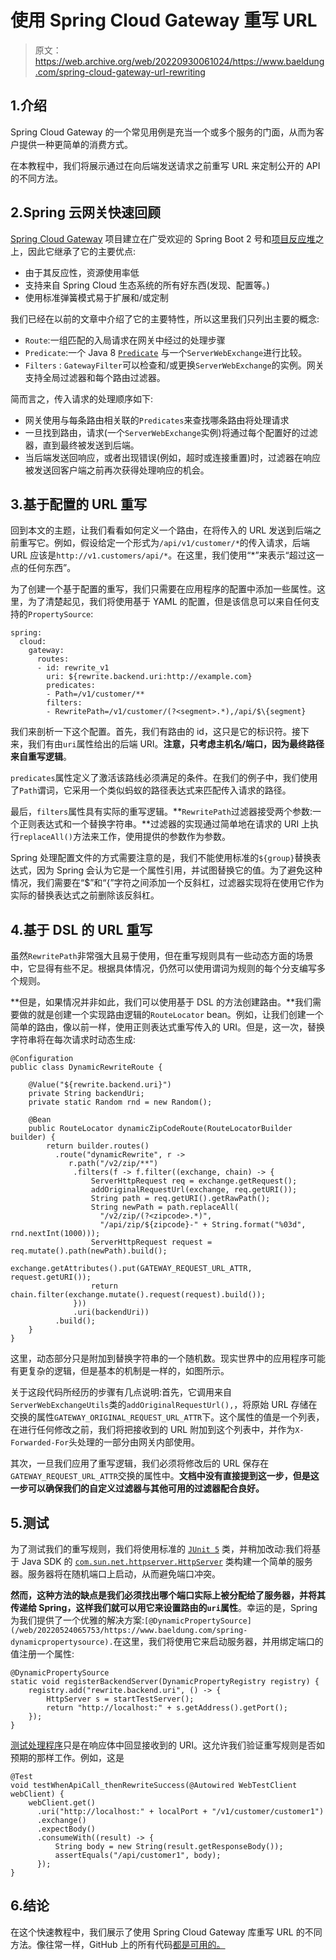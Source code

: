 # 使用 Spring Cloud Gateway 重写 URL

> 原文：<https://web.archive.org/web/20220930061024/https://www.baeldung.com/spring-cloud-gateway-url-rewriting>

## 1.介绍

Spring Cloud Gateway 的一个常见用例是充当一个或多个服务的门面，从而为客户提供一种更简单的消费方式。

在本教程中，我们将展示通过在向后端发送请求之前重写 URL 来定制公开的 API 的不同方法。

## 2.Spring 云网关快速回顾

[Spring Cloud Gateway](/web/20220524065753/https://www.baeldung.com/spring-cloud-gateway) 项目建立在广受欢迎的 Spring Boot 2 号和[项目反应堆](/web/20220524065753/https://www.baeldung.com/reactor-core)之上，因此它继承了它的主要优点:

*   由于其反应性，资源使用率低
*   支持来自 Spring Cloud 生态系统的所有好东西(发现、配置等。)
*   使用标准弹簧模式易于扩展和/或定制

我们已经在以前的文章中介绍了它的主要特性，所以这里我们只列出主要的概念:

*   `Route`:一组匹配的入局请求在网关中经过的处理步骤
*   `Predicate`:一个 Java 8 [`Predicate`](https://web.archive.org/web/20220524065753/https://docs.oracle.com/en/java/javase/11/docs/api/java.base/java/util/function/Predicate.html) 与一个`ServerWebExchange`进行比较。
*   `Filters` : `GatewayFilter`可以检查和/或更换`ServerWebExchange`的实例。网关支持全局过滤器和每个路由过滤器。

简而言之，传入请求的处理顺序如下:

*   网关使用与每条路由相关联的`Predicates`来查找哪条路由将处理请求
*   一旦找到路由，请求(一个`ServerWebExchange`实例)将通过每个配置好的过滤器，直到最终被发送到后端。
*   当后端发送回响应，或者出现错误(例如，超时或连接重置)时，过滤器在响应被发送回客户端之前再次获得处理响应的机会。

## 3.基于配置的 URL 重写

回到本文的主题，让我们看看如何定义一个路由，在将传入的 URL 发送到后端之前重写它。例如，假设给定一个形式为`/api/v1/customer/*`的传入请求，后端 URL 应该是`http://v1.customers/api/*`。在这里，我们使用“*”来表示“超过这一点的任何东西”。

为了创建一个基于配置的重写，我们只需要在应用程序的配置中添加一些属性。这里，为了清楚起见，我们将使用基于 YAML 的配置，但是该信息可以来自任何支持的`PropertySource`:

```
spring:
  cloud:
    gateway:
      routes:
      - id: rewrite_v1
        uri: ${rewrite.backend.uri:http://example.com}
        predicates:
        - Path=/v1/customer/**
        filters:
        - RewritePath=/v1/customer/(?<segment>.*),/api/$\{segment} 
```

我们来剖析一下这个配置。首先，我们有路由的 id，这只是它的标识符。接下来，我们有由`uri`属性给出的后端 URI。**注意，只考虑主机名/端口，因为最终路径来自重写逻辑**。

`predicates`属性定义了激活该路线必须满足的条件。在我们的例子中，我们使用了`Path`谓词，它采用一个类似蚂蚁的路径表达式来匹配传入请求的路径。

最后，`filters`属性具有实际的重写逻辑。**`RewritePath`过滤器接受两个参数:一个正则表达式和一个替换字符串。**过滤器的实现通过简单地在请求的 URI 上执行`replaceAll()`方法来工作，使用提供的参数作为参数。

Spring 处理配置文件的方式需要注意的是，我们不能使用标准的`${group}`替换表达式，因为 Spring 会认为它是一个属性引用，并试图替换它的值。为了避免这种情况，我们需要在“$”和“{”字符之间添加一个反斜杠，过滤器实现将在使用它作为实际的替换表达式之前删除该反斜杠。

## 4.基于 DSL 的 URL 重写

虽然`RewritePath`非常强大且易于使用，但在重写规则具有一些动态方面的场景中，它显得有些不足。根据具体情况，仍然可以使用谓词为规则的每个分支编写多个规则。

**但是，如果情况并非如此，我们可以使用基于 DSL 的方法创建路由。**我们需要做的就是创建一个实现路由逻辑的`RouteLocator` bean。例如，让我们创建一个简单的路由，像以前一样，使用正则表达式重写传入的 URI。但是，这一次，替换字符串将在每次请求时动态生成:

```
@Configuration
public class DynamicRewriteRoute {

    @Value("${rewrite.backend.uri}")
    private String backendUri;
    private static Random rnd = new Random();

    @Bean
    public RouteLocator dynamicZipCodeRoute(RouteLocatorBuilder builder) {
        return builder.routes()
          .route("dynamicRewrite", r ->
             r.path("/v2/zip/**")
              .filters(f -> f.filter((exchange, chain) -> {
                  ServerHttpRequest req = exchange.getRequest();
                  addOriginalRequestUrl(exchange, req.getURI());
                  String path = req.getURI().getRawPath();
                  String newPath = path.replaceAll(
                    "/v2/zip/(?<zipcode>.*)", 
                    "/api/zip/${zipcode}-" + String.format("%03d", rnd.nextInt(1000)));
                  ServerHttpRequest request = req.mutate().path(newPath).build();
                  exchange.getAttributes().put(GATEWAY_REQUEST_URL_ATTR, request.getURI());
                  return chain.filter(exchange.mutate().request(request).build());
              }))
              .uri(backendUri))
          .build();
    }
} 
```

这里，动态部分只是附加到替换字符串的一个随机数。现实世界中的应用程序可能有更复杂的逻辑，但是基本的机制是一样的，如图所示。

关于这段代码所经历的步骤有几点说明:首先，它调用来自`ServerWebExchangeUtils`类的`addOriginalRequestUrl(),`，将原始 URL 存储在交换的属性`GATEWAY_ORIGINAL_REQUEST_URL_ATTR`下。这个属性的值是一个列表，在进行任何修改之前，我们将把接收到的 URL 附加到这个列表中，并作为`X-Forwarded-For`头处理的一部分由网关内部使用。

其次，一旦我们应用了重写逻辑，我们必须将修改后的 URL 保存在`GATEWAY_REQUEST_URL_ATTR`交换的属性中。**文档中没有直接提到这一步，但是这一步可以确保我们的自定义过滤器与其他可用的过滤器配合良好。**

## 5.测试

为了测试我们的重写规则，我们将使用标准的 [`JUnit 5`](/web/20220524065753/https://www.baeldung.com/junit-5-test-annotation) 类，并稍加改动:我们将基于 Java SDK 的 [`com.sun.net.httpserver.HttpServer`](https://web.archive.org/web/20220524065753/https://docs.oracle.com/en/java/javase/11/docs/api/jdk.httpserver/com/sun/net/httpserver/HttpServer.html) 类构建一个简单的服务器。服务器将在随机端口上启动，从而避免端口冲突。

**然而，这种方法的缺点是我们必须找出哪个端口实际上被分配给了服务器，并将其传递给 Spring，这样我们就可以用它来设置路由的`uri`属性**。幸运的是，Spring 为我们提供了一个优雅的解决方案:`[@DynamicPropertySource](/web/20220524065753/https://www.baeldung.com/spring-dynamicpropertysource).`在这里，我们将使用它来启动服务器，并用绑定端口的值注册一个属性:

```
@DynamicPropertySource
static void registerBackendServer(DynamicPropertyRegistry registry) {
    registry.add("rewrite.backend.uri", () -> {
        HttpServer s = startTestServer();
        return "http://localhost:" + s.getAddress().getPort();
    });
} 
```

[测试处理程序](https://web.archive.org/web/20220524065753/https://github.com/eugenp/tutorials/blob/master/spring-cloud/spring-cloud-gateway/src/test/java/com/baeldung/springcloudgateway/rewrite/URLRewriteGatewayApplicationLiveTest.java)只是在响应体中回显接收到的 URI。这允许我们验证重写规则是否如预期的那样工作。例如，这是

```
@Test
void testWhenApiCall_thenRewriteSuccess(@Autowired WebTestClient webClient) {
    webClient.get()
      .uri("http://localhost:" + localPort + "/v1/customer/customer1")
      .exchange()
      .expectBody()
      .consumeWith((result) -> {
          String body = new String(result.getResponseBody());
          assertEquals("/api/customer1", body);
      });
} 
```

## 6.结论

在这个快速教程中，我们展示了使用 Spring Cloud Gateway 库重写 URL 的不同方法。像往常一样，GitHub 上的所有代码[都是可用的。](https://web.archive.org/web/20220524065753/https://github.com/eugenp/tutorials/tree/master/spring-cloud/spring-cloud-gateway)